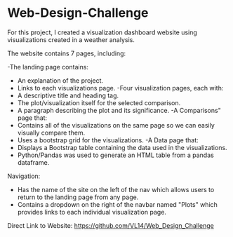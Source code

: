 # Web-Design-Challenge
For this project, I created a visualization dashboard website using visualizations created in a weather analysis. 

The website contains 7 pages, including:

-The landing page contains:
  * An explanation of the project.
  * Links to each visualizations page.
-Four visualization pages, each with:
  * A descriptive title and heading tag.
  * The plot/visualization itself for the selected comparison.
  * A paragraph describing the plot and its significance.
-A Comparisons" page that:
  * Contains all of the visualizations on the same page so we can easily visually compare them.
  * Uses a bootstrap grid for the visualizations.
-A Data page that:
  * Displays a Bootstrap table containing the data used in the visualizations.
  * Python/Pandas was used to generate an HTML table from a pandas dataframe.

Navigation:
* Has the name of the site on the left of the nav which allows users to return to the landing page from any page.
* Contains a dropdown on the right of the navbar named "Plots" which provides links to each individual visualization page.

Direct Link to Website: https://github.com/VL14/Web_Design_Challenge
